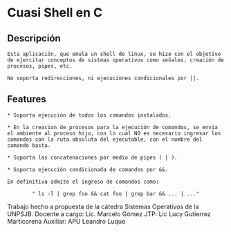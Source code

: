 #  Cuasi Shell en C 

## Descripción

    Esta aplicación, que emula un shell de linux, se hizo con el objetivo de ejercitar conceptos de sistmas operativos como señales, creación de procesos, pipes, etc. 

    No soporta redirecciones, ni ejecuciones condicionales por ||. 

## Features

    * Soporta ejecución de todos los comandos instalados.
    
    * En la creacion de procesos para la ejecución de comandos, se envía el ambiente al proceso hijo, con lo cual NO es necesario ingresar los comandos con la ruta absoluta del ejecutable, con el nombre del  comando basta.
    
    * Soporta las concatenaciones por medio de pipes ( | ).

    * Soporta ejecución condicionada de comandos por &&.

    En definitiva admite el ingreso de comandos como:

            " ls -l | grep foo && cat foo | grep bar && ... | ..." 


Trabajo hecho a propuesta de la cátedra Sistemas Operativos de la UNPSJB.
Docente a cargo: Lic. Marcelo Gómez
JTP:    Lic Lucy Gutierrez Marticorena
Auxiliar: APU Leandro Luque
